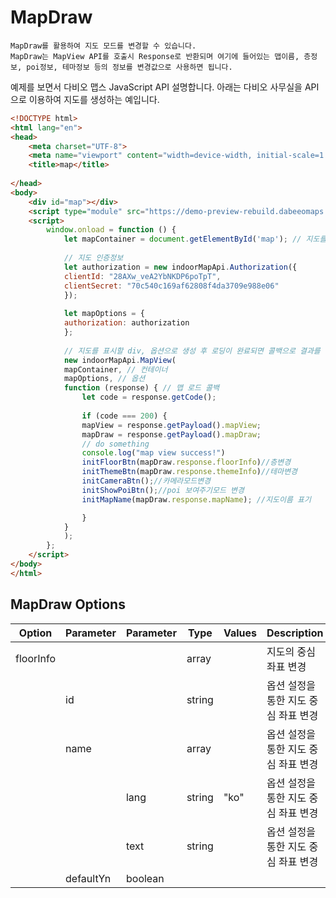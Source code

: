 # MapDraw

~~~
MapDraw를 활용하여 지도 모드를 변경할 수 있습니다. 
MapDraw는 MapView API를 호출시 Response로 반환되며 여기에 들어있는 맵이름, 층정보, poi정보, 테마정보 등의 정보를 변경값으로 사용하면 됩니다. 
~~~



예제를 보면서 다비오 맵스 JavaScript API 설명합니다. 아래는 다비오 사무실을 API으로 이용하여 지도를 생성하는 예입니다.

~~~html
<!DOCTYPE html>
<html lang="en">
<head>
    <meta charset="UTF-8">
    <meta name="viewport" content="width=device-width, initial-scale=1.0">
    <title>map</title>
    
</head>
<body>
    <div id="map"></div>
    <script type="module" src="https://demo-preview-rebuild.dabeeomaps.com/jsMapAPI.js"></script>
    <script>
        window.onload = function () {
            let mapContainer = document.getElementById('map'); // 지도를 표시할 div
        
            // 지도 인증정보
            let authorization = new indoorMapApi.Authorization({
            clientId: "28AXw_veA2YbNKDP6poTpT",
            clientSecret: "70c540c169af62808f4da3709e988e06"
            });
        
            let mapOptions = {
            authorization: authorization
            };
        
            // 지도를 표시할 div, 옵션으로 생성 후 로딩이 완료되면 콜백으로 결과를 리턴합니다
            new indoorMapApi.MapView(
            mapContainer, // 컨테이너
            mapOptions, // 옵션
            function (response) { // 맵 로드 콜백
                let code = response.getCode();
        
                if (code === 200) {
                mapView = response.getPayload().mapView;
                mapDraw = response.getPayload().mapDraw;
                // do something
                console.log("map view success!")
                initFloorBtn(mapDraw.response.floorInfo)//층변경
                initThemeBtn(mapDraw.response.themeInfo)//테마변경
                initCameraBtn();//카메라모드변경
                initShowPoiBtn();//poi 보여주기모드 변경
                initMapName(mapDraw.response.mapName); //지도이름 표기

                }
            }
            );
        };
    </script>
</body>
</html>
~~~


## MapDraw Options

| **Option**      | **Parameter** | **Parameter** | **Type**   | **Values**     | **Description**                             |
| --------------- | ------------- | ----------- | ------------- | ---------------------------- | ------------------------------------------- |
| floorInfo       |               |             | array         |                              | 지도의 중심 좌표 변경                       |
|                 | id            |             | string        |                              | 옵션 설정을 통한 지도 중심 좌표 변경        |
|                 | name          |             | array         |                              | 옵션 설정을 통한 지도 중심 좌표 변경        |
|                 |               | lang        | string        |  "ko"                            | 옵션 설정을 통한 지도 중심 좌표 변경        |
|                 |               | text        | string        |                              | 옵션 설정을 통한 지도 중심 좌표 변경        |
|                 | defaultYn     | boolean     |               |                              |                                             |

